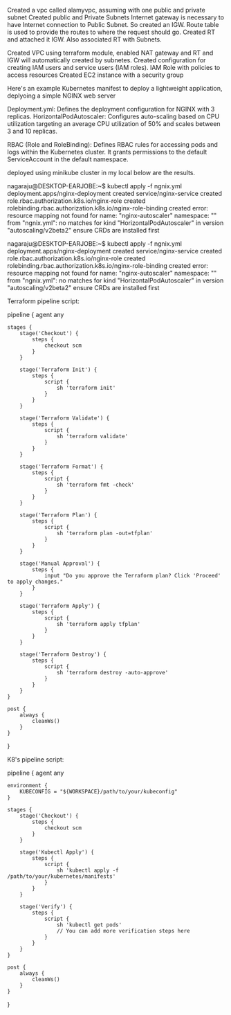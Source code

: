 Created a vpc called alamyvpc, assuming with one public and private subnet
Created public and Private Subnets
Internet gateway is necessary to have Internet connection to Public Subnet. So created an IGW.
Route table is used to provide the routes to where the request should go. Created RT and attached it IGW.
Also associated RT with Subnets.

Created VPC using terraform module, enabled NAT gateway and RT and IGW will automatically created by subnetes.
Created configuration for creating IAM users and service users (IAM roles). IAM Role with policies to access resources
Created EC2 instance with a security group


Here's an example Kubernetes manifest to deploy a lightweight application, deplyoing a simple NGINX web server


Deployment.yml: Defines the deployment configuration for NGINX with 3 replicas.
    HorizontalPodAutoscaler: Configures auto-scaling based on CPU utilization targeting an average CPU utilization of 50% and scales between 3 and 10 replicas.

RBAC (Role and RoleBinding): Defines RBAC rules for accessing pods and logs within the Kubernetes cluster. It grants permissions to the default ServiceAccount in the default namespace.

deployed using minikube cluster in my local below are the results.

nagaraju@DESKTOP-EARJOBE:~$ kubectl apply -f ngnix.yml
deployment.apps/nginx-deployment created
service/nginx-service created
role.rbac.authorization.k8s.io/nginx-role created
rolebinding.rbac.authorization.k8s.io/nginx-role-binding created
error: resource mapping not found for name: "nginx-autoscaler" namespace: "" from "ngnix.yml": no matches for kind "HorizontalPodAutoscaler" in version "autoscaling/v2beta2"
ensure CRDs are installed first

nagaraju@DESKTOP-EARJOBE:~$ kubectl apply -f ngnix.yml
deployment.apps/nginx-deployment created
service/nginx-service created
role.rbac.authorization.k8s.io/nginx-role created
rolebinding.rbac.authorization.k8s.io/nginx-role-binding created
error: resource mapping not found for name: "nginx-autoscaler" namespace: "" from "ngnix.yml": no matches for kind "HorizontalPodAutoscaler" in version "autoscaling/v2beta2"
ensure CRDs are installed first

Terraform pipeline script:

pipeline {
    agent any

    stages {
        stage('Checkout') {
            steps {
                checkout scm
            }
        }

        stage('Terraform Init') {
            steps {
                script {
                    sh 'terraform init'
                }
            }
        }

        stage('Terraform Validate') {
            steps {
                script {
                    sh 'terraform validate'
                }
            }
        }

        stage('Terraform Format') {
            steps {
                script {
                    sh 'terraform fmt -check'
                }
            }
        }

        stage('Terraform Plan') {
            steps {
                script {
                    sh 'terraform plan -out=tfplan'
                }
            }
        }

        stage('Manual Approval') {
            steps {
                input "Do you approve the Terraform plan? Click 'Proceed' to apply changes."
            }
        }

        stage('Terraform Apply') {
            steps {
                script {
                    sh 'terraform apply tfplan'
                }
            }
        }

        stage('Terraform Destroy') {
            steps {
                script {
                    sh 'terraform destroy -auto-approve'
                }
            }
        }
    }

    post {
        always {
            cleanWs()
        }
    }
}

K8's pipeline script:

pipeline {
    agent any

    environment {
        KUBECONFIG = "${WORKSPACE}/path/to/your/kubeconfig"
    }

    stages {
        stage('Checkout') {
            steps {
                checkout scm
            }
        }

        stage('Kubectl Apply') {
            steps {
                script {
                    sh 'kubectl apply -f /path/to/your/kubernetes/manifests'
                }
            }
        }

        stage('Verify') {
            steps {
                script {
                    sh 'kubectl get pods'
                    // You can add more verification steps here
                }
            }
        }
    }

    post {
        always {
            cleanWs()
        }
    }
}
